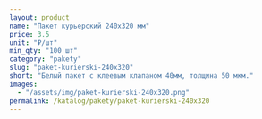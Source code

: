 ```yaml
---
layout: product
name: "Пакет курьерский 240x320 мм"
price: 3.5
unit: "₽/шт"
min_qty: "100 шт"
category: "pakety"
slug: "paket-kurierski-240x320"
short: "Белый пакет с клеевым клапаном 40мм, толщина 50 мкм."
images:
  - "/assets/img/paket-kurierski-240x320.png"
permalink: /katalog/pakety/paket-kurierski-240x320
---
```

